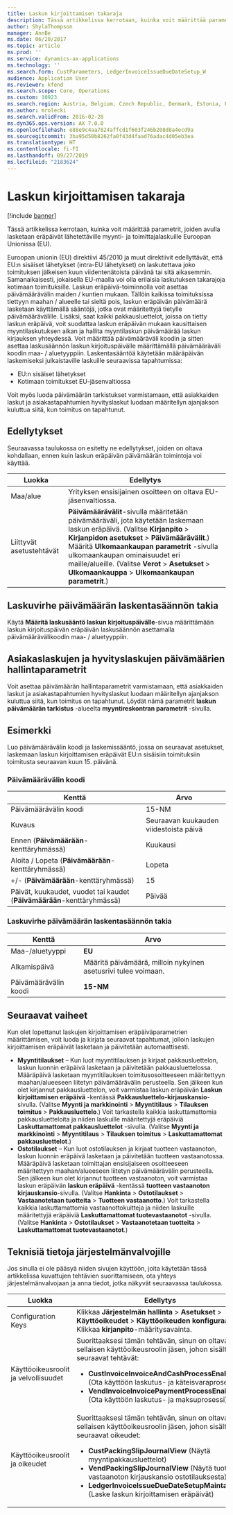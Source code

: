 ```yaml
---
title: Laskun kirjoittamisen takaraja
description: Tässä artikkelissa kerrotaan, kuinka voit määrittää parametrit, joiden avulla lasketaan eräpäivät lähetettäville myynti- ja toimittajalaskuille Euroopan Unionissa (EU).
author: ShylaThompson
manager: AnnBe
ms.date: 06/20/2017
ms.topic: article
ms.prod: ''
ms.service: dynamics-ax-applications
ms.technology: ''
ms.search.form: CustParameters, LedgerInvoiceIssueDueDateSetup_W
audience: Application User
ms.reviewer: kfend
ms.search.scope: Core, Operations
ms.custom: 10923
ms.search.region: Austria, Belgium, Czech Republic, Denmark, Estonia, Finland, France, Germany, Hungary, Iceland, Italy, Latvia, Lithuania, Netherlands, Poland, Spain, Sweden, United Kingdom
ms.author: mrolecki
ms.search.validFrom: 2016-02-28
ms.dyn365.ops.version: AX 7.0.0
ms.openlocfilehash: e88e9c4aa7824affcd1f603f246b208d8a4ecd9a
ms.sourcegitcommit: 3ba95d50b8262fa0f43d4faad76adac4d05eb3ea
ms.translationtype: HT
ms.contentlocale: fi-FI
ms.lasthandoff: 09/27/2019
ms.locfileid: "2183624"
---
```

# <a name="invoice-issue-deadline"></a>Laskun kirjoittamisen takaraja

[!include [banner](../includes/banner.md)]

Tässä artikkelissa kerrotaan, kuinka voit määrittää parametrit, joiden avulla lasketaan eräpäivät lähetettäville myynti- ja toimittajalaskuille Euroopan Unionissa (EU).

Euroopan unionin (EU) direktiivi 45/2010 ja muut direktiivit edellyttävät, että EU:n sisäiset lähetykset (intra-EU lähetykset) on laskutettava joko toimituksen jälkeisen kuun viidentenätoista päivänä tai sitä aikasemmin. Samanaikaisesti, jokaisella EU-maalla voi olla erilaisia laskutuksen takarajoja kotimaan toimituksille. Laskun eräpäivä-toiminnolla voit asettaa päivämäärävälin maiden / kuntien mukaan. Tällöin kaikissa toimituksissa tiettyyn maahan / alueelle tai sieltä pois, laskun eräpäivän päivämäärä lasketaan käyttämällä sääntöjä, jotka ovat määritettyjä tietylle päivämäärävälille. Lisäksi, saat kaikki pakkausluettelot, joissa on tietty laskun eräpäivä, voit suodattaa laskun eräpäivän mukaan kausittaisen myyntilaskutuksen aikan ja hallita myyntilaskun päivämäärää laskun kirjauksen yhteydessä. Voit määrittää päivämääräväli koodin ja sitten asettaa laskusäännön laskun kirjoituspäivälle määrittämällä päivämääräväli koodin maa- / aluetyyppiin. Laskentasääntöä käytetään määräpäivän laskemiseksi julkaistaville laskuille seuraavissa tapahtumissa:

-   EU:n sisäiset lähetykset
-   Kotimaan toimitukset EU-jäsenvaltiossa

Voit myös luoda päivämäärän tarkistukset varmistamaan, että asiakkaiden laskut ja asiakastapahtumien hyvityslaskut luodaan määritellyn ajanjakson kuluttua siitä, kun toimitus on tapahtunut.

## <a name="prerequisites"></a>Edellytykset
Seuraavassa taulukossa on esitetty ne edellytykset, joiden on oltava kohdallaan, ennen kuin laskun eräpäivän päivämäärän toimintoja voi käyttää.

| Luokka            | Edellytys                                                                                                                                                                                                                                                                                                                                                                             |
|---------------------|------------------------------------------------------------------------------------------------------------------------------------------------------------------------------------------------------------------------------------------------------------------------------------------------------------------------------------------------------------------------------------------|
| Maa/alue      | Yrityksen ensisijainen osoitteen on oltava EU-jäsenvaltiossa.                                                                                                                                                                                                                                                                                                                    |
| Liittyvät asetustehtävät | **Päivämäärävälit**-sivulla määritetään päivämääräväli, jota käytetään laskemaan laskun eräpäivä. (Valitse **Kirjanpito** &gt; **Kirjanpidon asetukset** &gt; **Päivämäärävälit**.) Määritä **Ulkomaankaupan parametrit** -sivulla ulkomaankaupan ominaisuudet eri maille/alueille. (Valitse **Verot** &gt; **Asetukset** &gt; **Ulkomaankauppa** &gt; **Ulkomaankaupan parametrit**.) |

## <a name="invoice-issue-due-date-calculation-rule"></a>Laskuvirhe päivämäärän laskentasäännön takia
Käytä **Määritä laskusääntö laskun kirjoituspäivälle**-sivua määrittämään laskun kirjoituspäivän eräpäivän laskusäännön asettamalla päivämäärävälikoodin maa- / aluetyyppiin.

## <a name="date-control-parameters-for-customer-invoices-and-credit-notes"></a>Asiakaslaskujen ja hyvityslaskujen päivämäärien hallintaparametrit
Voit asettaa päivämäärän hallintaparametrit varmistamaan, että asiakkaiden laskut ja asiakastapahtumien hyvityslaskut luodaan määritellyn ajanjakson kuluttua siitä, kun toimitus on tapahtunut. Löydät nämä parametrit **laskun päivämäärän tarkistus** -alueelta **myyntireskontran parametrit** -sivulla.

## <a name="example"></a>Esimerkki
Luo päivämäärävälin koodi ja laskemissääntö, jossa on seuraavat asetukset, laskemaan laskun kirjoittamisen eräpäivät EU:n sisäisiin toimituksiin toimitusta seuraavan kuun 15. päivänä.

### <a name="date-interval-code"></a>Päivämäärävälin koodi

| Kenttä                                                           | Arvo                           |
|-----------------------------------------------------------------|---------------------------------|
| Päivämäärävälin koodi                                              | 15-NM                           |
| Kuvaus                                                     | Seuraavan kuukauden viidestoista päivä |
| Ennen (**Päivämäärään**-kenttäryhmässä)                         | Kuukausi                           |
| Aloita / Lopeta (**Päivämäärään**-kenttäryhmässä)                      | Lopeta                             |
| +/- (**Päivämäärään**-kenttäryhmässä)                            | 15                              |
| Päivät, kuukaudet, vuodet tai kaudet (**Päivämäärään**-kenttäryhmässä) | Päivää                            |

### <a name="invoice-issue-due-date-calculation-rule"></a>Laskuvirhe päivämäärän laskentasäännön takia

| Kenttä               | Arvo                                                     |
|---------------------|-----------------------------------------------------------|
| Maa-/aluetyyppi | **EU**                                                    |
| Alkamispäivä          | Määritä päivämäärä, milloin nykyinen asetusrivi tulee voimaan. |
| Päivämäärävälin koodi  | **15-NM**                                                 |

## <a name="next-steps"></a>Seuraavat vaiheet
Kun olet lopettanut laskujen kirjoittamisen eräpäiväparametrien määrittämisen, voit luoda ja kirjata seuraavat tapahtumat, jolloin laskujen kirjoittamisen eräpäivät lasketaan ja päivitetään automaattisesti.

-   **Myyntitilaukset** – Kun luot myyntitilauksen ja kirjaat pakkausluettelon, laskun luonnin eräpäivä lasketaan ja päivitetään pakkausluettelossa. Määräpäivä lasketaan myyntitilauksen toimitusosoitteeseen määritettyyn maahan/alueeseen liitetyn päivämäärävälin perusteella. Sen jälkeen kun olet kirjannut pakkausluettelon, voit varmistaa laskun eräpäivän **Laskun kirjoittamisen eräpäivä** -kentässä **Pakkausluettelo-kirjauskansio**-sivulla. (Valitse **Myynti ja markkinointi** &gt; **Myyntitilaus** &gt; **Tilauksen toimitus** &gt; **Pakkausluettelo**.) Voit tarkastella kaikkia laskuttamattomia pakkausluetteloita ja niiden laskuille määritettyjä eräpäiviä **Laskuttamattomat pakkausluettelot** -sivulla. (Valitse **Myynti ja markkinointi** &gt; **Myyntitilaus** &gt; **Tilauksen toimitus** &gt; **Laskuttamattomat pakkausluettelot**.)
-   **Ostotilaukset** – Kun luot ostotilauksen ja kirjaat tuotteen vastaanoton, laskun luonnin eräpäivä lasketaan ja päivitetään tuotteen vastaanotossa. Määräpäivä lasketaan toimittajan ensisijaiseen osoitteeseen määritettyyn maahan/alueeseen liitetyn päivämäärävälin perusteella. Sen jälkeen kun olet kirjannut tuotteen vastaanoton, voit varmistaa laskun eräpäivän **laskun eräpäivä** -kentässä **tuotteen vastaanoton kirjauskansio**-sivulla. (Valitse **Hankinta** &gt; **Ostotilaukset** &gt; **Vastaanotetaan tuotteita** &gt; **Tuotteen vastaanotto**.) Voit tarkastella kaikkia laskuttamattomia vastaanottokuitteja ja niiden laskuille määritettyjä eräpäiviä **Laskuttamattomat tuotevastaanotot** -sivulla. (Valitse **Hankinta** &gt; **Ostotilaukset** &gt; **Vastaanotetaan tuotteita** &gt; **Laskuttamattomat tuotevastaanotot**.)

## <a name="technical-information-for-system-administrators"></a>Teknisiä tietoja järjestelmänvalvojille
Jos sinulla ei ole pääsyä niiden sivujen käyttöön, joita käytetään tässä artikkelissa kuvattujen tehtävien suorittamiseen, ota yhteys järjestelmänvalvojaan ja anna tiedot, jotka näkyvät seuraavassa taulukossa.

<table>
<colgroup>
<col width="50%" />
<col width="50%" />
</colgroup>
<thead>
<tr class="header">
<th>Luokka</th>
<th>Edellytys</th>
</tr>
</thead>
<tbody>
<tr class="odd">
<td>Configuration Keys</td>
<td>Klikkaa <strong>Järjestelmän hallinta</strong> &gt; <strong>Asetukset</strong> &gt; <strong>Käyttöoikeudet</strong> &gt; <strong>Käyttöoikeuden konfiguraatio</strong>. Klikkaa <strong>kirjanpito</strong>-määritysavainta.</td>
</tr>
<tr class="even">
<td>Käyttöoikeusroolit ja velvollisuudet</td>
<td>Suorittaaksesi tämän tehtävän, sinun on oltava sellaisen käyttöoikeusroolin jäsen, johon sisältyy seuraavat tehtävät:
<ul>
<li><strong>CustInvoiceInvoiceAndCashProcessEnable</strong> (Ota käyttöön laskutus- ja käteisvaraprosessit)</li>
<li><strong>VendInvoiceInvoicePaymentProcessEnable</strong> (Ota käyttöön laskutus- ja maksuprosessi)</li>
</ul></td>
</tr>
<tr class="odd">
<td>Käyttöoikeusroolit ja oikeudet</td>
<td>Suorittaaksesi tämän tehtävän, sinun on oltava sellaisen käyttöoikeusroolin jäsen, johon sisältyy seuraavat oikeudet:
<ul>
<li><strong>CustPackingSlipJournalView</strong> (Näytä myyntipakkausluettelot)</li>
<li><strong>VendPackingSlipJournalView</strong> (Näytä tuotteen vastaanoton kirjauskansio ostotilauksesta)</li>
<li><strong>LedgerInvoiceIssueDueDateSetupMaintain_W</strong> (Laske laskun kirjoittamisen eräpäivät)</li>
</ul></td>
</tr>
</tbody>
</table>






